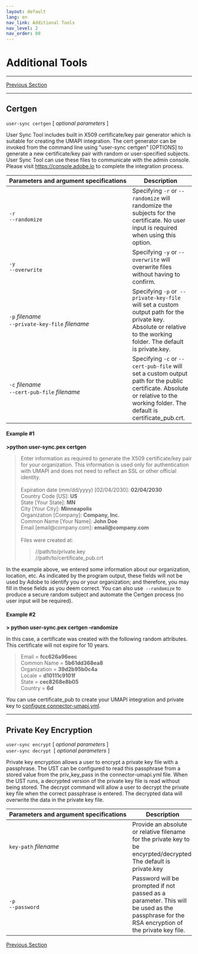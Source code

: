 ```yaml
---
layout: default
lang: en
nav_link: Additional Tools
nav_level: 2
nav_order: 80
---
```



# Additional Tools

---

[Previous Section](deployment_best_practices.md)

---
## Certgen

`user-sync certgen` \[ _optional parameters_ \]

User Sync Tool includes built in X509 certificate/key pair generator which is suitable for creating the UMAPI integration. The cert generator can be invoked from the command line using "user-sync certgen" [OPTIONS] to generate a new certificate/key pair with random or user-specified subjects. User Sync Tool can use these files to communicate with the admin console. Please visit https://console.adobe.io to complete the integration process.


| Parameters&nbsp;and&nbsp;argument&nbsp;specifications | Description |
|------------------------------|------------------|
| `-r`<br />`--randomize` | Specifying `-r` or `--randomize` will randomize the subjects for the certificate. No user input is required when using this option. |
| `-y`<br />`--overwrite` | Specifying `-y` or `--overwrite` will overwrite files without having to confirm.   |
| `-p` _filename_<br />`--private-key-file`  _filename_ | Specifying `-p` or` --private-key-file` will set a custom output path for the private key. Absolute or relative to the working folder. The default is private.key. |
| `-c` _filename_<br />`--cert-pub-file` _filename_ | Specifying `-c` or `--cert-pub-file` will set a custom output path for the public certificate. Absolute or relative to the working folder. The default is certificate_pub.crt. |

#### Example #1

**>python user-sync.pex certgen**

>Enter information as required to generate the X509 certificate/key pair for your organization. This information is used only for authentication with UMAPI and does not need to reflect
>an SSL or other official identity.<br /><br />
>Expiration date (mm/dd/yyyy) [02/04/2030]: **02/04/2030**<br />
>Country Code [US]: **US**<br />
>State [Your State]: **MN**<br />
>City [Your City]: **Minneapolis**<br />
>Organization [Company]: **Company, Inc.**<br />
>Common Name [Your Name]: **John Doe**<br />
>Email [email<span>@</span>company.com]: **email<span>@</span>company.com**<br /><br />
>Files were created at:<br />
>>//path/to/private.key<br />
>>//path/to/certificate_pub.crt<br />

In the example above, we entered some information about our organization, location, etc. As indicated by the program output, these fields will not be used by Adobe to identify you or your organization; and therefore, you may fill in these fields as you deem correct.
You can also use` --randomize` to produce a secure random subject and automate the Certgen process (no user input will be required).


#### Example #2

**> python user-sync.pex certgen –randomize**

In this case, a certificate was created with the following random attributes. This certificate will not expire for 10 years.
>Email = **fcc626a96eec**<br />
>Common Name = **5b61dd368ea8**<br />
>Organization = **39d2b95b0c4a**<br />
>Locale = **d10111c9101f**<br />
>State = **cec8268e8b05**<br />
>Country = **6d**<br />

You can use certificate_pub to create your UMAPI integration and private key to [configure connector-umapi.yml](configuring_user_sync_tool.html#connector-umapiyml).

---

## Private Key Encryption

`user-sync encrypt` \[ _optional parameters_ \]<br />
`user-sync decrypt `\[ _optional parameters_ \]

Private key encryption allows a user to encrypt a private key file with a passphrase. The UST can be configured to read this passphrase from a stored value from the priv_key_pass in the connector-umapi.yml file. When the UST runs, a decrypted version of the private key file is read without being stored. The decrypt command will allow a user to decrypt the private key file when the correct passphrase is entered. The decrypted data will overwrite the data in the private key file.


| Parameters&nbsp;and&nbsp;argument&nbsp;specifications | Description |
|------------------------------|------------------|
| `key-path` _filename_ | Provide an absolute or relative filename for the private key to be encyrpted/decrypted. The default is private.key |
| `-p`<br />`--password` | Password will be prompted if not passed as a parameter. This will be used as the passphrase for the RSA encryption of the private key file.  |



[Previous Section](deployment_best_practices.md)